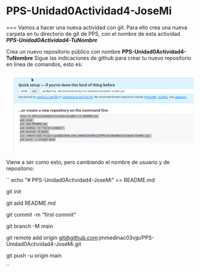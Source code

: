 # PPS-Unidad0Actividad4-JoseMi
===
Vamos a hacer una nueva actividad con git.
Para ello crea una nueva carpeta en tu directorio de git de PPS, con el nombre de esta actividad ___PPS-Unidad0Actividad4-TuNombre___

Crea un nuevo repositorio público con nombre __PPS-Unidad0Actividad4-TuNombre__
Sigue las indicaciones de github para crear tu nuevo repositorio en linea de comandos, esto es:

![](images/creaRepo.png)

Viene a ser como esto, pero cambiando el nombre de usuario y de repositorio:

``
echo "# PPS-Unidad0Actividad4-JoseMi" >> README.md

git init

git add README.md

git commit -m "first commit"

git branch -M main

git remote add origin git@github.com:jmmedinac03vjp/PPS-Unidad0Actividad4-JoseMi.git

git push -u origin main

``
